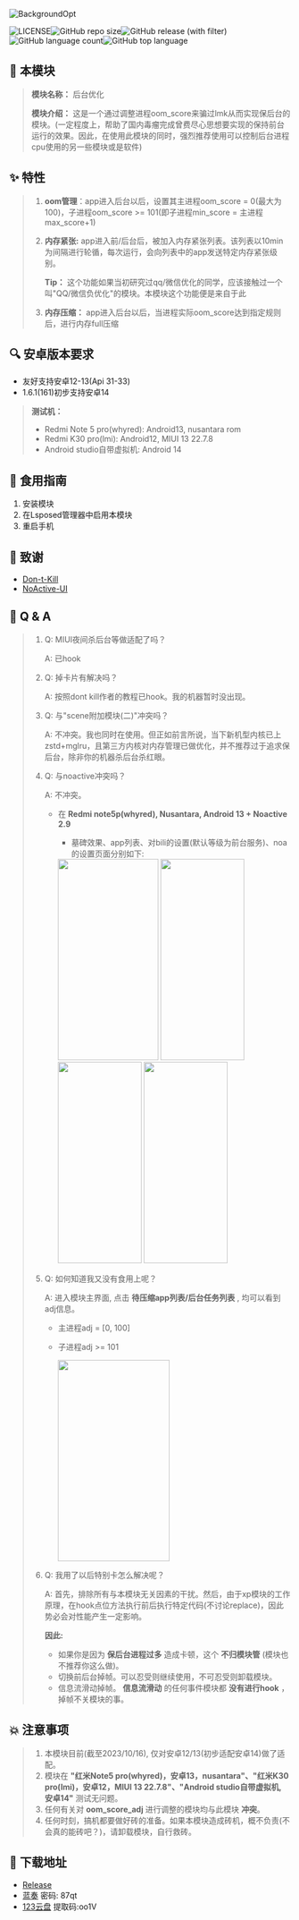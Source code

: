 ![BackgroundOpt](https://socialify.git.ci/XingC123/BackgroundOpt/image?description=1&language=1&name=1&owner=1&theme=Light)



![LICENSE](https://img.shields.io/github/license/XingC123/BackgroundOpt)![GitHub repo size](https://img.shields.io/github/repo-size/XingC123/BackgroundOpt)![GitHub release (with filter)](https://img.shields.io/github/v/release/XingC123/BackgroundOpt)![GitHub language count](https://img.shields.io/github/languages/count/XingC123/BackgroundOpt)![GitHub top language](https://img.shields.io/github/languages/top/XingC123/BackgroundOpt)



## 🔮 本模块

> **模块名称：** 后台优化
>
> **模块介绍：** 这是一个通过调整进程oom_score来骗过lmk从而实现保后台的模块。(一定程度上，帮助了国内毒瘤完成曾费尽心思想要实现的保持前台运行的效果。因此，在使用此模块的同时，强烈推荐使用可以控制后台进程cpu使用的另一些模块或是软件)



## ✨ 特性

> 1. **oom管理**：app进入后台以后，设置其主进程oom_score = 0(最大为100)，子进程oom_score >= 101(即子进程min_score = 主进程max_score+1)
>
> 2. **内存紧张:** app进入前/后台后，被加入内存紧张列表。该列表以10min为间隔进行轮循，每次运行，会向列表中的app发送特定内存紧张级别。
>
>    **Tip：** 这个功能如果当初研究过qq/微信优化的同学，应该接触过一个叫"QQ/微信负优化"的模块。本模块这个功能便是来自于此
>
> 3. **内存压缩：** app进入后台以后，当进程实际oom_score达到指定规则后，进行内存full压缩



## 🔍 安卓版本要求

- 友好支持安卓12-13(Api 31-33)
- 1.6.1(161)初步支持安卓14

> **测试机：**
>
> - Redmi Note 5 pro(whyred): Android13, nusantara rom
> - Redmi K30 pro(lmi): Android12, MIUI 13 22.7.8
> - Android studio自带虚拟机: Android 14



## 📕 食用指南

1. 安装模块
2. 在Lsposed管理器中启用本模块
3. 重启手机



## 💖 致谢

- [Don-t-Kill](https://github.com/UISSD/Don-t-Kill)
- [NoActive-UI](https://github.com/myflavor/NoActive-UI)



## 💫 Q & A

> 1. Q: MIUI夜间杀后台等做适配了吗？
>
>    A: 已hook
>
> 2. Q: 掉卡片有解决吗？
>
>    A: 按照dont kill作者的教程已hook。我的机器暂时没出现。
>
> 3. Q: 与"scene附加模块(二)"冲突吗？
>
>    A: 不冲突。我也同时在使用。但正如前言所说，当下新机型内核已上zstd+mglru，且第三方内核对内存管理已做优化，并不推荐过于追求保后台，除非你的机器杀后台杀红眼。
>
> 4. Q: 与noactive冲突吗？
>
>    A: 不冲突。
>
>    - 在 **Redmi note5p(whyred), Nusantara, Android 13 + Noactive 2.9**
>
>      - 墓碑效果、app列表、对bili的设置(默认等级为前台服务)、noa的设置页面分别如下: 
>
>      <img src="BackgroundOpt/raw/master/resources/images/墓碑效果.png" width="180" height="360">
>      <img src="BackgroundOpt/raw/master/resources/images/Noactive的app列表.png" width="150" height="360">
>      <img src="BackgroundOpt/raw/master/resources/images/Noactive对某app的设置.png" width="150" height="360">
>      <img src="BackgroundOpt/raw/master/resources/images/Noactive设置.png" width="150" height="360">
>
> 5. Q: 如何知道我又没有食用上呢？
>
>    A: 进入模块主界面, 点击 **待压缩app列表/后台任务列表** , 均可以看到adj信息。
>
>    - 主进程adj = [0, 100]
>
>    - 子进程adj >= 101
>
>      <img src="BackgroundOpt/raw/master/resources/images/待压缩列表app的adj展示.jpg" width="200" height="360">
>
> 6. Q: 我用了以后特别卡怎么解决呢？
>
>    A: 首先，排除所有与本模块无关因素的干扰。然后，由于xp模块的工作原理，在hook点位方法执行前后执行特定代码(不讨论replace)，因此势必会对性能产生一定影响。
>
>    **因此:** 
>
>    - 如果你是因为 **保后台进程过多** 造成卡顿，这个 **不归模块管** (模块也不推荐你这么做)。
>    - 切换前后台掉帧。可以忍受则继续使用，不可忍受则卸载模块。
>    - 信息流滑动掉帧。 **信息流滑动** 的任何事件模块都 **没有进行hook** ，掉帧不关模块的事。



## 💥 注意事项

> 1. 本模块目前(截至2023/10/16), 仅对安卓12/13(初步适配安卓14)做了适配。
> 2. 模块在 **"红米Note5 pro(whyred)，安卓13，nusantara"、"红米K30 pro(lmi)，安卓12，MIUI 13 22.7.8"、"Android studio自带虚拟机, 安卓14"** 测试无问题。
> 3. 任何有关对 **oom_score_adj** 进行调整的模块均与此模块 **冲突**。
> 4. 任何时刻，搞机都要做好砖的准备。如果本模块造成砖机，概不负责(不会真的能砖吧？)，请卸载模块，自行救砖。



## 📌 下载地址

- [Release](https://github.com/XingC123/BackgroundOpt/releases)
- [蓝奏](https://wwok.lanzoub.com/b0fb3n5cf) 密码: 87qt
- [123云盘](https://www.123pan.com/s/EDCTjv-KBa93.html) 提取码:oo1V